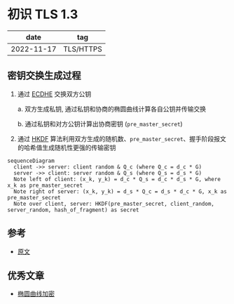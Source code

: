 # 初识 TLS 1.3

| date       | tag       |
| ---------- | --------- |
| 2022-11-17 | TLS/HTTPS |

## 密钥交换生成过程

1. 通过 [ECDHE](https://en.wikipedia.org/wiki/Elliptic-curve_Diffie%E2%80%93Hellman) 交换双方公钥

   a. 双方生成私钥, 通过私钥和协商的椭圆曲线计算各自公钥并传输交换

   b. 通过私钥和对方公钥计算出协商密钥 (`pre_master_secret`)

2. 通过 [HKDF](https://en.wikipedia.org/wiki/HKDF) 算法利用双方生成的随机数、`pre_master_secret`、握手阶段报文的哈希值生成随机性更强的传输密钥

```mermaid
sequenceDiagram
  client ->> server: client random & Q_c (where Q_c = d_c * G)
  server ->> client: server random & Q_s (where Q_s = d_s * G)
  Note left of client: (x_k, y_k) = d_c * Q_s = d_c * d_s * G, where x_k as pre_master_secret
  Note right of server: (x_k, y_k) = d_s * Q_c = d_s * d_c * G, x_k as pre_master_secret
  Note over client, server: HKDF(pre_master_secret, client_random, server_random, hash_of_fragment) as secret
```

## 参考

- [原文](https://web.archive.org/web/20221117062205/https://mdnice.com/writing/138185b5b5a1428bb59022a33082d68f)

## 优秀文章

- [椭圆曲线加密](https://fangpenlin.com/posts/2019/10/07/elliptic-curve-cryptography-explained/)
